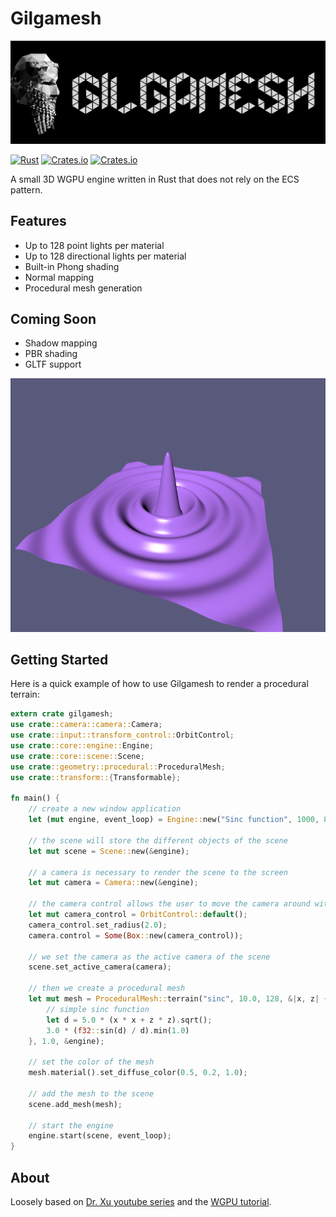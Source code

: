 # Gilgamesh

![Gilgamesh Logo](logo.png)

[![Rust](https://github.com/BarthPaleologue/Gilgamesh/actions/workflows/rust.yml/badge.svg)](https://github.com/BarthPaleologue/Gilgamesh/actions/workflows/rust.yml)
[![Crates.io](https://img.shields.io/crates/v/gilgamesh)](https://crates.io/crates/gilgamesh)
[![Crates.io](https://img.shields.io/crates/l/gilgamesh)]()

A small 3D WGPU engine written in Rust that does not rely on the ECS pattern.

## Features

- Up to 128 point lights per material
- Up to 128 directional lights per material
- Built-in Phong shading
- Normal mapping
- Procedural mesh generation

## Coming Soon

- Shadow mapping
- PBR shading
- GLTF support

![sinc function](cover.png)

## Getting Started

Here is a quick example of how to use Gilgamesh to render a procedural terrain:

```rust
extern crate gilgamesh;
use crate::camera::camera::Camera;
use crate::input::transform_control::OrbitControl;
use crate::core::engine::Engine;
use crate::core::scene::Scene;
use crate::geometry::procedural::ProceduralMesh;
use crate::transform::{Transformable};

fn main() {
    // create a new window application
    let (mut engine, event_loop) = Engine::new("Sinc function", 1000, 800);

    // the scene will store the different objects of the scene
    let mut scene = Scene::new(&engine);

    // a camera is necessary to render the scene to the screen
    let mut camera = Camera::new(&engine);
    
    // the camera control allows the user to move the camera around with the mouse
    let mut camera_control = OrbitControl::default();
    camera_control.set_radius(2.0);
    camera.control = Some(Box::new(camera_control));
    
    // we set the camera as the active camera of the scene
    scene.set_active_camera(camera);

    // then we create a procedural mesh
    let mut mesh = ProceduralMesh::terrain("sinc", 10.0, 128, &|x, z| {
        // simple sinc function
        let d = 5.0 * (x * x + z * z).sqrt();
        3.0 * (f32::sin(d) / d).min(1.0)
    }, 1.0, &engine);
    
    // set the color of the mesh
    mesh.material().set_diffuse_color(0.5, 0.2, 1.0);
    
    // add the mesh to the scene
    scene.add_mesh(mesh);

    // start the engine
    engine.start(scene, event_loop);
}
```

## About

Loosely based
on [Dr. Xu youtube series](https://www.youtube.com/watch?v=i6WMfY-XTZE&list=PL_UrKDEhALdJS0VrLPn7dqC5A4W1vCAUT)
and the [WGPU tutorial](https://sotrh.github.io/learn-wgpu/).
